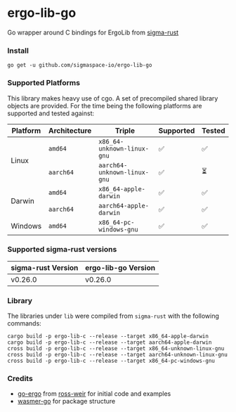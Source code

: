 # ergo-lib-go
Go wrapper around C bindings for ErgoLib from [sigma-rust](https://github.com/ergoplatform/sigma-rust)

### Install
```
go get -u github.com/sigmaspace-io/ergo-lib-go
```

### Supported Platforms
This library makes heavy use of cgo. A set of precompiled shared library objects are provided. For the time being the following platforms are supported and tested against: 

<table>
  <thead>
    <tr>
      <th>Platform</th>
      <th>Architecture</th>
      <th>Triple</th>
      <th>Supported</th>
      <th>Tested</th>
    </tr>
  </thead>
  <tbody>
    <tr>
      <td rowspan="2">Linux</td>
      <td><code>amd64</code></td>
      <td><code>x86_64-unknown-linux-gnu</code></td>
      <td>✅</td>
      <td>✅</td>
    </tr>
    <tr>
      <td><code>aarch64</code></td>
      <td><code>aarch64-unknown-linux-gnu</code></td>
      <td>✅</td>
      <td>⏳</td>
    </tr>
    <tr>
      <td rowspan="2">Darwin</td>
      <td><code>amd64</code></td>
      <td><code>x86_64-apple-darwin</code></td>
      <td>✅</td>
      <td>✅</td>
    </tr>
    <tr>
      <td><code>aarch64</code></td>
      <td><code>aarch64-apple-darwin</code></td>
      <td>✅</td>
      <td>✅</td>
    </tr>
    <tr>
      <td>Windows</td>
      <td><code>amd64</code></td>
      <td><code>x86_64-pc-windows-gnu</code></td>
      <td>✅</td>
      <td>✅</td>
    </tr>
  </tbody>
</table>

### Supported sigma-rust versions
<table>
  <thead>
    <tr>
      <th>sigma-rust Version</th>
      <th>ergo-lib-go Version</th>
    </tr>
  </thead>
  <tbody>
    <tr>
      <td>v0.26.0</td>
      <td>v0.26.0</td>
    </tr>
  </tbody>
</table>

### Library
The libraries under `lib` were compiled from `sigma-rust` with the following commands:
```
cargo build -p ergo-lib-c --release --target x86_64-apple-darwin
cargo build -p ergo-lib-c --release --target aarch64-apple-darwin
cross build -p ergo-lib-c --release --target x86_64-unknown-linux-gnu
cross build -p ergo-lib-c --release --target aarch64-unknown-linux-gnu
cross build -p ergo-lib-c --release --target x86_64-pc-windows-gnu
```

### Credits
* [go-ergo](https://github.com/ross-weir/go-ergo) from [ross-weir](https://github.com/ross-weir) for initial code and examples
* [wasmer-go](https://github.com/wasmerio/wasmer-go) for package structure
